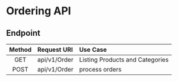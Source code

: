 # Ordering API

## Endpoint

| Method | Request URI                                    | Use Case                        |
| :----: | :--------------------------------------------- | :------------------------------ |
|  GET   | api/v1/Order                                   | Listing Products and Categories |
|  POST  | api/v1/Order                                   | process orders                  |
